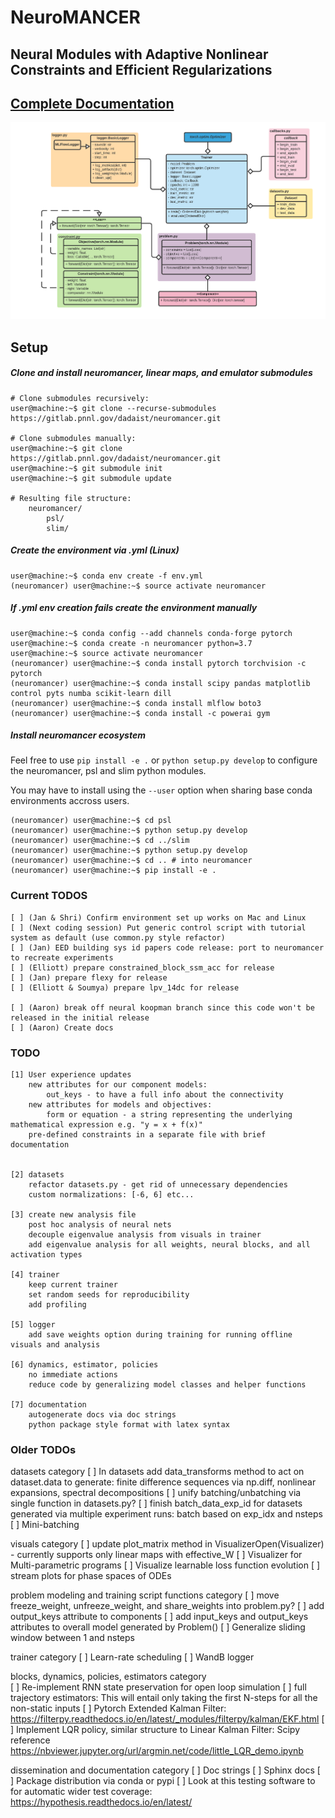 # NeuroMANCER
## Neural Modules with Adaptive Nonlinear Constraints and 	Efficient Regularizations

## [Complete Documentation](https://pnnl.github.io/neuromancer/)
![UML diagram](figs/class_diagram.png)

## Setup

##### Clone and install neuromancer, linear maps, and emulator submodules 
```console
# Clone submodules recursively:
user@machine:~$ git clone --recurse-submodules https://gitlab.pnnl.gov/dadaist/neuromancer.git

# Clone submodules manually:
user@machine:~$ git clone https://gitlab.pnnl.gov/dadaist/neuromancer.git
user@machine:~$ git submodule init
user@machine:~$ git submodule update

# Resulting file structure:
    neuromancer/
        psl/
        slim/
```

##### Create the environment via .yml (Linux)

```console
user@machine:~$ conda env create -f env.yml
(neuromancer) user@machine:~$ source activate neuromancer
```

##### If .yml env creation fails create the environment manually

```console
user@machine:~$ conda config --add channels conda-forge pytorch
user@machine:~$ conda create -n neuromancer python=3.7
user@machine:~$ source activate neuromancer
(neuromancer) user@machine:~$ conda install pytorch torchvision -c pytorch
(neuromancer) user@machine:~$ conda install scipy pandas matplotlib control pyts numba scikit-learn dill
(neuromancer) user@machine:~$ conda install mlflow boto3
(neuromancer) user@machine:~$ conda install -c powerai gym
```

##### Install neuromancer ecosystem 

Feel free to use `pip install -e .` or `python setup.py develop` to configure the neuromancer, psl and slim python modules.

You may have to install using the `--user` option when sharing base conda environments accross users.

```console
(neuromancer) user@machine:~$ cd psl
(neuromancer) user@machine:~$ python setup.py develop
(neuromancer) user@machine:~$ cd ../slim
(neuromancer) user@machine:~$ python setup.py develop
(neuromancer) user@machine:~$ cd .. # into neuromancer
(neuromancer) user@machine:~$ pip install -e . 
```

### Current TODOS

    [ ] (Jan & Shri) Confirm environment set up works on Mac and Linux
    [ ] (Next coding session) Put generic control script with tutorial system as default (use common.py style refactor)
    [ ] (Jan) EED building sys id papers code release: port to neuromancer to recreate experiments
    [ ] (Elliott) prepare constrained_block_ssm_acc for release 
    [ ] (Jan) prepare flexy for release
    [ ] (Elliott & Soumya) prepare lpv_14dc for release

    [ ] (Aaron) break off neural koopman branch since this code won't be released in the initial release
    [ ] (Aaron) Create docs

### TODO
    [1] User experience updates
        new attributes for our component models: 
            out_keys - to have a full info about the connectivity
        new attributes for models and objectives:
            form or equation - a string representing the underlying mathematical expression e.g. "y = x + f(x)"
        pre-defined constraints in a separate file with brief documentation
        
    
    [2] datasets
        refactor datasets.py - get rid of unnecessary dependencies
        custom normalizations: [-6, 6] etc...
    
    [3] create new analysis file
        post hoc analysis of neural nets
        decouple eigenvalue analysis from visuals in trainer
        add eigenvalue analysis for all weights, neural blocks, and all activation types     

    [4] trainer
        keep current trainer
        set random seeds for reproducibility
        add profiling
        
    [5] logger 
        add save weights option during training for running offline visuals and analysis
        
    [6] dynamics, estimator, policies
        no immediate actions
        reduce code by generalizing model classes and helper functions
    
    [7] documentation
        autogenerate docs via doc strings
        python package style format with latex syntax
    


### Older TODOs

datasets category
    [ ] In datasets add data_transforms method to act on dataset.data to generate: finite difference sequences via np.diff, nonlinear expansions, spectral decompositions
    [ ] unify batching/unbatching via single function in datasets.py?
    [ ] finish batch_data_exp_id for datasets generated via multiple experiment runs: batch based on exp_idx and nsteps
    [ ] Mini-batching

visuals category
    [ ] update plot_matrix method in VisualizerOpen(Visualizer) - currently supports only linear maps with effective_W
    [ ] Visualizer for Multi-parametric programs
    [ ] Visualize learnable loss function evolution
    [ ] stream plots for phase spaces of ODEs

problem modeling and training script functions category
    [ ] move freeze_weight, unfreeze_weight, and share_weights into problem.py?
    [ ] add output_keys attribute to components 
    [ ] add input_keys and output_keys attributes to overall model generated by Problem()
    [ ] Generalize sliding window between 1 and nsteps

trainer category
    [ ] Learn-rate scheduling
    [ ] WandB logger

blocks, dynamics, policies, estimators category    
    [ ] Re-implement RNN state preservation for open loop simulation
    [ ] full trajectory estimators: This will entail only taking the first N-steps for all the non-static inputs
    [ ] Pytorch Extended Kalman Filter: 
            https://filterpy.readthedocs.io/en/latest/_modules/filterpy/kalman/EKF.html
    [ ] Implement LQR policy, similar structure to Linear Kalman Filter: 
            Scipy reference https://nbviewer.jupyter.org/url/argmin.net/code/little_LQR_demo.ipynb
            
dissemination and documentation category
    [ ] Doc strings
    [ ] Sphinx docs
    [ ] Package distribution via conda or pypi
    [ ] Look at this testing software to for automatic wider test coverage: 
            https://hypothesis.readthedocs.io/en/latest/

